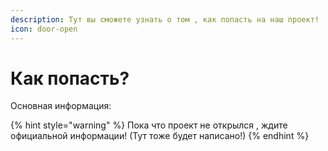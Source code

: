 ```yaml
---
description: Тут вы сможете узнать о том , как попасть на наш проект!
icon: door-open
---
```


# Как попасть?

Основная информация:

{% hint style="warning" %}
Пока что проект не открылся , ждите официальной информации! (Тут тоже будет написано!)
{% endhint %}
